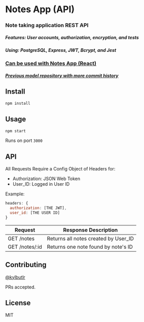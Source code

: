 # Notes App (API)
### Note taking application REST API
##### Features: User accounts, authorization, encryption, and tests
##### Using: PostgreSQL, Express, JWT, Bcrypt, and Jest
### [Can be used with Notes App (React)](https://github.com/kylbutlr/notes-app-react)
##### [Previous model repository with more commit history](https://github.com/kylbutlr/notes-app)

## Install

```bash
npm install
```

## Usage

```bash
npm start
```

Runs on port `3000`

## API

All Requests Require a Config Object of Headers for:
* Authorization: JSON Web Token
* User_ID: Logged in User ID

Example:
```js
headers: {
  authorization: [THE JWT],
  user_id: [THE USER ID]
}
```

Request        | Response Description
--- | ---
GET /notes     | Returns all notes created by User_ID
GET /notes/:id | Returns one note found by note's ID

## Contributing

[@kylbutlr](https://github.com/kylbutlr)

PRs accepted.

## License

MIT
